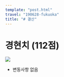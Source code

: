 ```yaml
---
template: "post.html"
travel: "190628-fukuoka"
title: "# 결산"
---
```


# 경현치 (112점)

![](https://kkni.snack.studio/image/00340013313444343123144114433043343044042334000.svg)

* 변동사항 없음